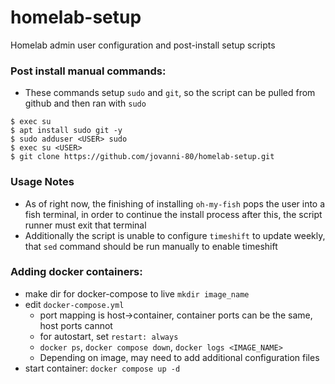 # homelab-setup
Homelab admin user configuration and post-install setup scripts

### Post install manual commands:
- These commands setup `sudo` and `git`, so the script can be pulled from github and then ran with `sudo`
```shell
$ exec su
$ apt install sudo git -y
$ sudo adduser <USER> sudo
$ exec su <USER>
$ git clone https://github.com/jovanni-80/homelab-setup.git
```

### Usage Notes
- As of right now, the finishing of installing `oh-my-fish` pops the user into a fish terminal, in order to continue the install process after this, the script runner must exit that terminal
- Additionally the script is unable to configure `timeshift` to update weekly, that `sed` command should be run manually to enable timeshift

### Adding docker containers:
- make dir for docker-compose to live `mkdir image_name`
- edit `docker-compose.yml` 
  - port mapping is host->container, container ports can be the same, host ports cannot
  - for autostart, set `restart: always`
  - `docker ps`, `docker compose down`, `docker logs <IMAGE_NAME>`
  - Depending on image, may need to add additional configuration files
- start container: `docker compose up -d`